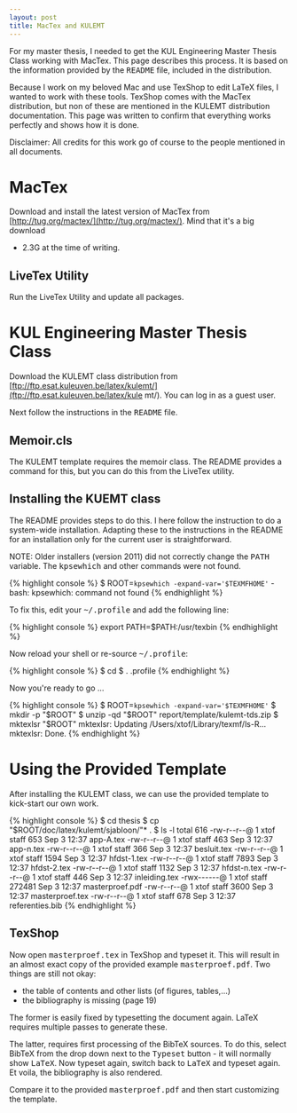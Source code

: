 ```yaml
---
layout: post
title: MacTex and KULEMT
---
```


For my master thesis, I needed to get the KUL Engineering Master Thesis Class
working with MacTex. This page describes this process. It is based on the
information provided by the <tt>README</tt> file, included in the distribution.

Because I work on my beloved Mac and use TexShop to edit LaTeX files, I wanted
to work with these tools. TexShop comes with the MacTex distribution, but non
of these are mentioned in the KULEMT distribution documentation. This page was
written to confirm that everything works perfectly and shows how it is done.

Disclaimer: All credits for this work go of course to the people mentioned in
all documents.

# MacTex

Download and install the latest version of MacTex from
[http://tug.org/mactex/](http://tug.org/mactex/). Mind that it's a big download
- 2.3G at the time of writing.

## LiveTex Utility

Run the LiveTex Utility and update all packages.

# KUL Engineering Master Thesis Class

Download the KULEMT class distribution from
[ftp://ftp.esat.kuleuven.be/latex/kulemt/](ftp://ftp.esat.kuleuven.be/latex/kule
mt/). You can log in as a guest user.

Next follow the instructions in the <tt>README</tt> file.

## Memoir.cls

The KULEMT template requires the memoir class. The README provides a command
for this, but you can do this from the LiveTex utility.

## Installing the KUEMT class

The README provides steps to do this. I here follow the instruction to do a
system-wide installation. Adapting these to the instructions in the README for
an installation only for the current user is straightforward.

NOTE: Older installers (version 2011) did not correctly change the <tt>PATH</tt>
variable. The <tt>kpsewhich</tt> and other commands were not found.

{% highlight console %}
$ ROOT=`kpsewhich -expand-var='$TEXMFHOME'`
-bash: kpsewhich: command not found
{% endhighlight %}

To fix this, edit your <tt>~/.profile</tt> and add the following line:

{% highlight console %}
export PATH=$PATH:/usr/texbin
{% endhighlight %}

Now reload your shell or re-source <tt>~/.profile</tt>:

{% highlight console %}
$ cd
$ . .profile
{% endhighlight %}

Now you're ready to go ...

{% highlight console %}
$ ROOT=`kpsewhich -expand-var='$TEXMFHOME'`
$ mkdir -p "$ROOT"
$ unzip -qd "$ROOT" report/template/kulemt-tds.zip 
$ mktexlsr "$ROOT"
mktexlsr: Updating /Users/xtof/Library/texmf/ls-R... 
mktexlsr: Done.
{% endhighlight %}

# Using the Provided Template

After installing the KULEMT class, we can use the provided template to
kick-start our own work.

{% highlight console %}
$ cd thesis
$ cp "$ROOT/doc/latex/kulemt/sjabloon/"* .
$ ls -l
total 616
-rw-r--r--@ 1 xtof  staff     653 Sep  3 12:37 app-A.tex
-rw-r--r--@ 1 xtof  staff     463 Sep  3 12:37 app-n.tex
-rw-r--r--@ 1 xtof  staff     366 Sep  3 12:37 besluit.tex
-rw-r--r--@ 1 xtof  staff    1594 Sep  3 12:37 hfdst-1.tex
-rw-r--r--@ 1 xtof  staff    7893 Sep  3 12:37 hfdst-2.tex
-rw-r--r--@ 1 xtof  staff    1132 Sep  3 12:37 hfdst-n.tex
-rw-r--r--@ 1 xtof  staff     446 Sep  3 12:37 inleiding.tex
-rwx------@ 1 xtof  staff  272481 Sep  3 12:37 masterproef.pdf
-rw-r--r--@ 1 xtof  staff    3600 Sep  3 12:37 masterproef.tex
-rw-r--r--@ 1 xtof  staff     678 Sep  3 12:37 referenties.bib
{% endhighlight %}

## TexShop

Now open <tt>masterproef.tex</tt> in TexShop and typeset it. This will result
in an almost exact copy of the provided example <tt>masterproef.pdf</tt>. Two
things are still not okay:

* the table of contents and other lists (of figures, tables,...)
* the bibliography is missing (page 19)

The former is easily fixed by typesetting the document again. LaTeX requires
multiple passes to generate these.

The latter, requires first processing of the BibTeX sources. To do this, select
BibTeX from the drop down next to the <tt>Typeset</tt> button - it will
normally show <tt>LaTeX</tt>. Now typeset again, switch back to <tt>LaTeX</tt>
and typeset again. Et voila, the bibliography is also rendered.

Compare it to the provided <tt>masterproef.pdf</tt> and then start customizing
the template.
